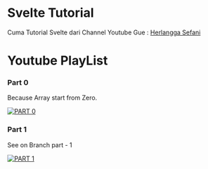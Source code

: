 # Svelte Tutorial
Cuma Tutorial Svelte dari Channel Youtube Gue : 
[Herlangga Sefani](https://www.youtube.com/channel/UCDExN7aAOChWJfOT3I8aAWw)

# Youtube PlayList 

### Part 0

Because Array start from Zero.

[![PART 0](https://img.youtube.com/vi/CQI6RFA7DGY/0.jpg)](https://www.youtube.com/watch?v=CQI6RFA7DGY)

### Part 1 

See on Branch part - 1

[![PART 1](https://img.youtube.com/vi/BNmWIoYAnQU/0.jpg)](https://www.youtube.com/watch?v=BNmWIoYAnQU)

